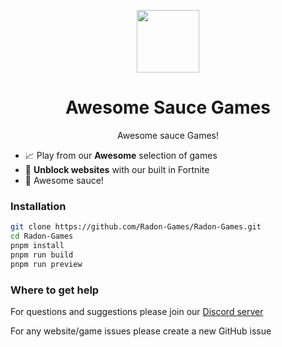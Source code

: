 <p align="center">
  <kbd>
    <img width="100px" src="https://avatars.githubusercontent.com/u/107269758">
  </kbd>
</p>

<h1 align="center">
  Awesome Sauce Games
</h1>

<p align="center">
  Awesome sauce Games!
</p>
  
- 📈 Play from our **Awesome** selection of games
- 🏫 **Unblock websites** with our built in Fortnite
- 🫣 Awesome sauce!

### Installation

```bash
git clone https://github.com/Radon-Games/Radon-Games.git
cd Radon-Games
pnpm install
pnpm run build
pnpm run preview
```

### Where to get help

For questions and suggestions please join our [Discord server](https://discord.gg/C2fbK35Rhg)

For any website/game issues please create a new GitHub issue

